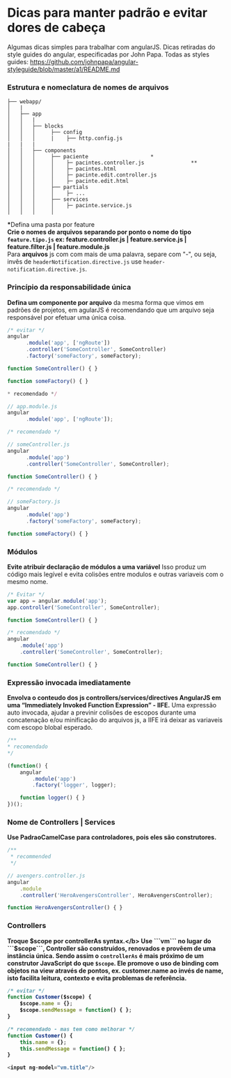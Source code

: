 Dicas para manter padrão e evitar dores de cabeça
===============

Algumas dicas simples para trabalhar com angularJS. Dicas retiradas do style guides do angular, especificadas por John Papa. Todas as styles guides: https://github.com/johnpapa/angular-styleguide/blob/master/a1/README.md 

### Estrutura e nomeclatura de nomes de arquivos

```
├── webapp/
│   |
│   ├── app
│   │   |
│   │   ├── blocks
│   │   │     ├── config			
│   │   │     |    ├── http.config.js 
|   |   |
│   │   ├── components
│   │   │     ├── paciente					  * 	
│   │   │     │    ├─ pacintes.controller.js			   ** 
│   │	│     │	   ├─ pacintes.html
│   │	│     │	   ├─ pacinte.edit.controller.js
│   │	│     │	   ├─ pacinte.edit.html
│   │   │     ├── partials				
│   │   │     │    ├─ ...
│   │   │     ├── services				
│   │   │     │    ├─ pacinte.service.js
│   │   │     │
```
<b>*</b>Defina uma pasta por feature <br>
<b>**</b>Crie o nomes de arquivos separando por ponto o nome do tipo ``` feature.tipo.js``` ex: feature.controller.js | feature.service.js | feature.filter.js | feature.module.js<br>
<b>**</b>Para <b>arquivos</b> js com com mais de uma palavra, separe com "-", ou seja, invês de ```headerNotification.directive.js``` use ```header-notification.directive.js```.

### Princípio da responsabilidade única

<b>Defina um componente por arquivo</b> da mesma forma que vimos em padrões de projetos, em agularJS é recomendando que um arquivo seja responsável por efetuar uma única coisa.

```js
/* evitar */
angular
      .module('app', ['ngRoute'])
      .controller('SomeController', SomeController)
      .factory('someFactory', someFactory);

function SomeController() { }

function someFactory() { }
```

```js
* recomendado */

// app.module.js
angular
      .module('app', ['ngRoute']);

/* recomendado */

// someController.js
angular
      .module('app')
      .controller('SomeController', SomeController);

function SomeController() { }

/* recomendado */

// someFactory.js
angular
      .module('app')
      .factory('someFactory', someFactory);

function someFactory() { }
```

### Módulos
<b>Evite atribuir declaração de módulos a uma variável</b> Isso produz um código mais legível e evita colisões entre modulos e outras variaveis com o mesmo nome.

```js
/* Evitar */
var app = angular.module('app');
app.controller('SomeController', SomeController);

function SomeController() { }
```
```js
/* recomendado */
angular
    .module('app')
    .controller('SomeController', SomeController);

function SomeController() { }
```

### Expressão invocada imediatamente 

<b>Envolva o conteudo dos js controllers/services/directives AngularJS em uma “Immediately Invoked Function Expression” - IIFE.</b> Uma expressão auto invocada, ajudar a previnir colisões de escopos durante uma concatenação e/ou minificação do arquivos js, a IIFE irá deixar as variaveis com escopo blobal esperado.

```js
/**
* recomendado 
*/

(function() {
    angular
        .module('app')
        .factory('logger', logger);

    function logger() { }
})();
```

### Nome de Controllers | Services 
<b>Use PadraoCamelCase para controladores, pois eles são construtores.</b>

```js
/**
 * recommended
 */

// avengers.controller.js
angular
    .module
    .controller('HeroAvengersController', HeroAvengersController);

function HeroAvengersController() { }
```

### Controllers

<b>Troque $scope por controllerAs syntax.</b> Use ```vm``` no lugar do ```$scope```, Controller são construídos, renovados e provêem de uma instância única. Sendo assim o `controllerAs` é mais próximo de um construtor JavaScript do que `$scope`.  Ele promove o uso de binding com objetos na view através de pontos, ex. customer.name ao invés de name, isto facilita leitura, contexto e evita problemas de referência.

```js
/* evitar */
function Customer($scope) {
    $scope.name = {};
    $scope.sendMessage = function() { };
}

/* recomendado - mas tem como melhorar */
function Customer() {
    this.name = {};
    this.sendMessage = function() { };
}
```
```js
<input ng-model="vm.title"/>
```




 
